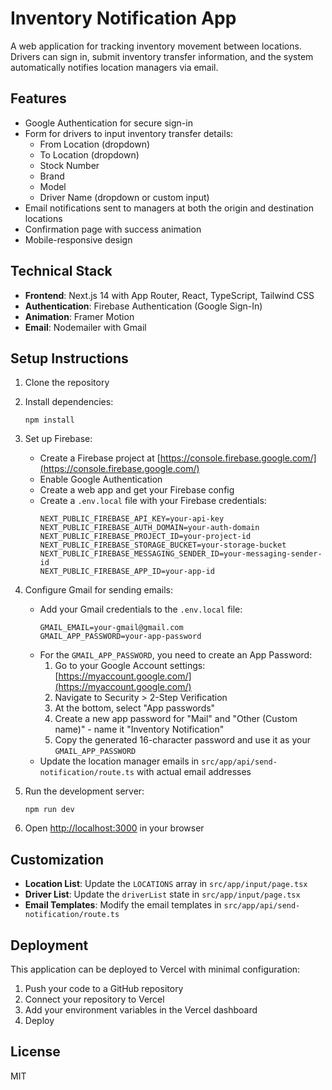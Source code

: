 # Inventory Notification App

A web application for tracking inventory movement between locations. Drivers can sign in, submit inventory transfer information, and the system automatically notifies location managers via email.

## Features

- Google Authentication for secure sign-in
- Form for drivers to input inventory transfer details:
  - From Location (dropdown)
  - To Location (dropdown)
  - Stock Number
  - Brand
  - Model
  - Driver Name (dropdown or custom input)
- Email notifications sent to managers at both the origin and destination locations
- Confirmation page with success animation
- Mobile-responsive design

## Technical Stack

- **Frontend**: Next.js 14 with App Router, React, TypeScript, Tailwind CSS
- **Authentication**: Firebase Authentication (Google Sign-In)
- **Animation**: Framer Motion
- **Email**: Nodemailer with Gmail

## Setup Instructions

1. Clone the repository
2. Install dependencies:
   ```
   npm install
   ```
3. Set up Firebase:
   - Create a Firebase project at [https://console.firebase.google.com/](https://console.firebase.google.com/)
   - Enable Google Authentication
   - Create a web app and get your Firebase config
   - Create a `.env.local` file with your Firebase credentials:
     ```
     NEXT_PUBLIC_FIREBASE_API_KEY=your-api-key
     NEXT_PUBLIC_FIREBASE_AUTH_DOMAIN=your-auth-domain
     NEXT_PUBLIC_FIREBASE_PROJECT_ID=your-project-id
     NEXT_PUBLIC_FIREBASE_STORAGE_BUCKET=your-storage-bucket
     NEXT_PUBLIC_FIREBASE_MESSAGING_SENDER_ID=your-messaging-sender-id
     NEXT_PUBLIC_FIREBASE_APP_ID=your-app-id
     ```

4. Configure Gmail for sending emails:
   - Add your Gmail credentials to the `.env.local` file:
     ```
     GMAIL_EMAIL=your-gmail@gmail.com
     GMAIL_APP_PASSWORD=your-app-password
     ```
   - For the `GMAIL_APP_PASSWORD`, you need to create an App Password:
     1. Go to your Google Account settings: [https://myaccount.google.com/](https://myaccount.google.com/)
     2. Navigate to Security > 2-Step Verification
     3. At the bottom, select "App passwords"
     4. Create a new app password for "Mail" and "Other (Custom name)" - name it "Inventory Notification"
     5. Copy the generated 16-character password and use it as your `GMAIL_APP_PASSWORD`
   - Update the location manager emails in `src/app/api/send-notification/route.ts` with actual email addresses

5. Run the development server:
   ```
   npm run dev
   ```

6. Open [http://localhost:3000](http://localhost:3000) in your browser

## Customization

- **Location List**: Update the `LOCATIONS` array in `src/app/input/page.tsx`
- **Driver List**: Update the `driverList` state in `src/app/input/page.tsx`
- **Email Templates**: Modify the email templates in `src/app/api/send-notification/route.ts`

## Deployment

This application can be deployed to Vercel with minimal configuration:

1. Push your code to a GitHub repository
2. Connect your repository to Vercel
3. Add your environment variables in the Vercel dashboard
4. Deploy

## License

MIT